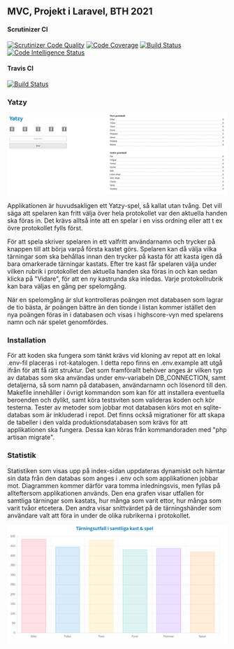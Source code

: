 ## MVC, Projekt i Laravel, BTH 2021

#### Scrutinizer CI
[![Scrutinizer Code Quality](https://scrutinizer-ci.com/g/Turingcop/mvc-proj/badges/quality-score.png?b=main)](https://scrutinizer-ci.com/g/Turingcop/mvc-proj/?branch=main)
[![Code Coverage](https://scrutinizer-ci.com/g/Turingcop/mvc-proj/badges/coverage.png?b=main)](https://scrutinizer-ci.com/g/Turingcop/mvc-proj/?branch=main)
[![Build Status](https://scrutinizer-ci.com/g/Turingcop/mvc-proj/badges/build.png?b=main)](https://scrutinizer-ci.com/g/Turingcop/mvc-proj/build-status/main)
[![Code Intelligence Status](https://scrutinizer-ci.com/g/Turingcop/mvc-proj/badges/code-intelligence.svg?b=main)](https://scrutinizer-ci.com/code-intelligence)

#### Travis CI
[![Build Status](https://app.travis-ci.com/Turingcop/mvc-proj.svg?branch=main)](https://app.travis-ci.com/Turingcop/mvc-proj)

### Yatzy

![Yatzy spelbräde](/public/img/yatzy.png)

Applikationen är huvudsakligen ett Yatzy-spel, så kallat utan tvång. Det vill säga att spelaren kan fritt välja över hela protokollet var den aktuella handen ska föras in. Det krävs alltså inte att en spelar i en viss ordning eller att t ex övre protokollet fylls först.

För att spela skriver spelaren in ett valfritt användarnamn och trycker på knappen till att börja varpå första kastet görs. Spelaren kan då välja vilka tärningar som ska behållas innan den trycker på kasta för att kasta igen då bara omarkerade tärningar kastats. Efter tre kast får spelaren välja under vilken rubrik i protokollet den aktuella handen ska föras in och kan sedan klicka på "Vidare", för att en ny kastrunda ska inledas. Varje protokollrubrik kan bara väljas en gång per spelomgång.

När en spelomgång är slut kontrolleras poängen mot databasen som lagrar de tio bästa, är poängen bättre än den tionde i listan kommer istället den nya poängen föras in i databasen och visas i highscore-vyn med spelarens namn och när spelet genomfördes.

### Installation

För att koden ska fungera som tänkt krävs vid kloning av repot att en lokal .env-fil placeras i rot-katalogen. I detta repo finns en .env.example att utgå ifrån för att få rätt struktur. Det som framförallt behöver anges är vilken typ av databas som ska användas under env-variabeln DB_CONNECTION, samt detaljerna, så som namn på databasen, användarnamn och lösenord till den. Makefile innehåller i övrigt kommandon som kan för att installera eventuella beroenden och dylikt, samt köra testsviten som valideras koden och kör testerna. Tester av metoder som jobbar mot databasen körs mot en sqlite-databas som är inkluderad i repot. Det finns också migrationer för att skapa de tabeller i den valda produktionsdatabasen som krävs för att applikationen ska fungera. Dessa kan köras från kommandoraden med "php artisan migrate".

### Statistik

Statistiken som visas upp på index-sidan uppdateras dynamiskt och hämtar sin data från den databas som anges i .env och som applikationen jobbar mot. Diagrammen kommer därför vara tomma inledningsvis, men fyllas på allteftersom applikationen används. Den ena grafen visar utfallen för samtliga tärningar som kastats, hur många som varit ettor, hur många som varit tvåor etcetera. Den andra visar snittvärdet på de tärningshänder som användare valt att föra in under de olika rubrikerna i protokollet.

![Tärningskast utfall](/public/img/dicestats.png)
